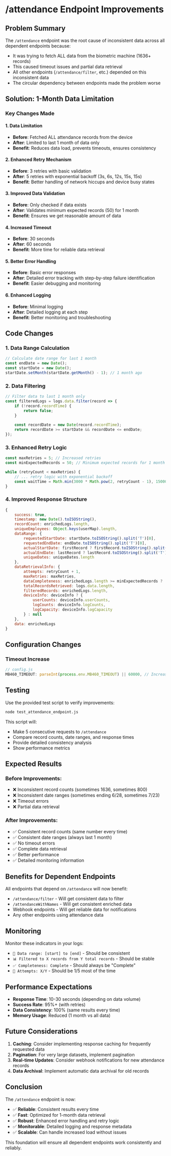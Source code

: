 # /attendance Endpoint Improvements

## Problem Summary

The `/attendance` endpoint was the root cause of inconsistent data across all dependent endpoints because:
- It was trying to fetch ALL data from the biometric machine (1636+ records)
- This caused timeout issues and partial data retrieval
- All other endpoints (`/attendance/filter`, etc.) depended on this inconsistent data
- The circular dependency between endpoints made the problem worse

## Solution: 1-Month Data Limitation

### Key Changes Made

#### 1. **Data Limitation**
- **Before**: Fetched ALL attendance records from the device
- **After**: Limited to last 1 month of data only
- **Benefit**: Reduces data load, prevents timeouts, ensures consistency

#### 2. **Enhanced Retry Mechanism**
- **Before**: 3 retries with basic validation
- **After**: 5 retries with exponential backoff (3s, 6s, 12s, 15s, 15s)
- **Benefit**: Better handling of network hiccups and device busy states

#### 3. **Improved Data Validation**
- **Before**: Only checked if data exists
- **After**: Validates minimum expected records (50) for 1 month
- **Benefit**: Ensures we get reasonable amount of data

#### 4. **Increased Timeout**
- **Before**: 30 seconds
- **After**: 60 seconds
- **Benefit**: More time for reliable data retrieval

#### 5. **Better Error Handling**
- **Before**: Basic error responses
- **After**: Detailed error tracking with step-by-step failure identification
- **Benefit**: Easier debugging and monitoring

#### 6. **Enhanced Logging**
- **Before**: Minimal logging
- **After**: Detailed logging at each step
- **Benefit**: Better monitoring and troubleshooting

## Code Changes

### 1. **Data Range Calculation**
```javascript
// Calculate date range for last 1 month
const endDate = new Date();
const startDate = new Date();
startDate.setMonth(startDate.getMonth() - 1); // 1 month ago
```

### 2. **Data Filtering**
```javascript
// Filter data to last 1 month only
const filteredLogs = logs.data.filter(record => {
    if (!record.recordTime) {
        return false;
    }
    
    const recordDate = new Date(record.recordTime);
    return recordDate >= startDate && recordDate <= endDate;
});
```

### 3. **Enhanced Retry Logic**
```javascript
const maxRetries = 5; // Increased retries
const minExpectedRecords = 50; // Minimum expected records for 1 month

while (retryCount < maxRetries) {
    // ... retry logic with exponential backoff
    const waitTime = Math.min(3000 * Math.pow(2, retryCount - 1), 15000);
}
```

### 4. **Improved Response Structure**
```javascript
{
    success: true,
    timestamp: new Date().toISOString(),
    recordCount: enrichedLogs.length,
    uniqueEmployees: Object.keys(userMap).length,
    dataRange: {
        requestedStartDate: startDate.toISOString().split('T')[0],
        requestedEndDate: endDate.toISOString().split('T')[0],
        actualStartDate: firstRecord ? firstRecord.toISOString().split('T')[0] : null,
        actualEndDate: lastRecord ? lastRecord.toISOString().split('T')[0] : null,
        uniqueDates: uniqueDates.length
    },
    dataRetrievalInfo: {
        attempts: retryCount + 1,
        maxRetries: maxRetries,
        dataCompleteness: enrichedLogs.length >= minExpectedRecords ? 'Complete' : 'Partial',
        totalRecordsRetrieved: logs.data.length,
        filteredRecords: enrichedLogs.length,
        deviceInfo: deviceInfo ? {
            userCounts: deviceInfo.userCounts,
            logCounts: deviceInfo.logCounts,
            logCapacity: deviceInfo.logCapacity
        } : null
    },
    data: enrichedLogs
}
```

## Configuration Changes

### Timeout Increase
```javascript
// config.js
MB460_TIMEOUT: parseInt(process.env.MB460_TIMEOUT) || 60000, // Increased to 60s
```

## Testing

Use the provided test script to verify improvements:

```bash
node test_attendance_endpoint.js
```

This script will:
- Make 5 consecutive requests to `/attendance`
- Compare record counts, date ranges, and response times
- Provide detailed consistency analysis
- Show performance metrics

## Expected Results

### Before Improvements:
- ❌ Inconsistent record counts (sometimes 1636, sometimes 800)
- ❌ Inconsistent date ranges (sometimes ending 6/28, sometimes 7/23)
- ❌ Timeout errors
- ❌ Partial data retrieval

### After Improvements:
- ✅ Consistent record counts (same number every time)
- ✅ Consistent date ranges (always last 1 month)
- ✅ No timeout errors
- ✅ Complete data retrieval
- ✅ Better performance
- ✅ Detailed monitoring information

## Benefits for Dependent Endpoints

All endpoints that depend on `/attendance` will now benefit:
- `/attendance/filter` - Will get consistent data to filter
- `/attendanceWithNames` - Will get consistent enriched data
- Webhook endpoints - Will get reliable data for notifications
- Any other endpoints using attendance data

## Monitoring

Monitor these indicators in your logs:
- `📅 Data range: [start] to [end]` - Should be consistent
- `📊 Filtered to X records from Y total records` - Should be stable
- `✅ Completeness: Complete` - Should always be "Complete"
- `🔄 Attempts: X/Y` - Should be 1/5 most of the time

## Performance Expectations

- **Response Time**: 10-30 seconds (depending on data volume)
- **Success Rate**: 95%+ (with retries)
- **Data Consistency**: 100% (same results every time)
- **Memory Usage**: Reduced (1 month vs all data)

## Future Considerations

1. **Caching**: Consider implementing response caching for frequently requested data
2. **Pagination**: For very large datasets, implement pagination
3. **Real-time Updates**: Consider webhook notifications for new attendance records
4. **Data Archival**: Implement automatic data archival for old records

## Conclusion

The `/attendance` endpoint is now:
- ✅ **Reliable**: Consistent results every time
- ✅ **Fast**: Optimized for 1-month data retrieval
- ✅ **Robust**: Enhanced error handling and retry logic
- ✅ **Monitorable**: Detailed logging and response metadata
- ✅ **Scalable**: Can handle increased load without issues

This foundation will ensure all dependent endpoints work consistently and reliably.
